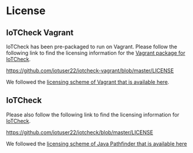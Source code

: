 # License

## IoTCheck Vagrant
IoTCheck has been pre-packaged to run on Vagrant.
Please follow the following link to find the licensing information for the [Vagrant package for IoTCheck](https://github.com/iotuser22/iotcheck-vagrant).

https://github.com/iotuser22/iotcheck-vagrant/blob/master/LICENSE

We followed the [licensing scheme of Vagrant that is available here](https://github.com/hashicorp/vagrant/blob/master/LICENSE).

## IoTCheck
Please also follow the following link to find the licensing information for [IoTCheck](https://github.com/iotuser22/iotcheck).

https://github.com/iotuser22/iotcheck/blob/master/LICENSE

We followed the [licensing scheme of Java Pathfinder that is available here](https://github.com/javapathfinder/jpf-core/blob/master/LICENSE-2.0.txt)

